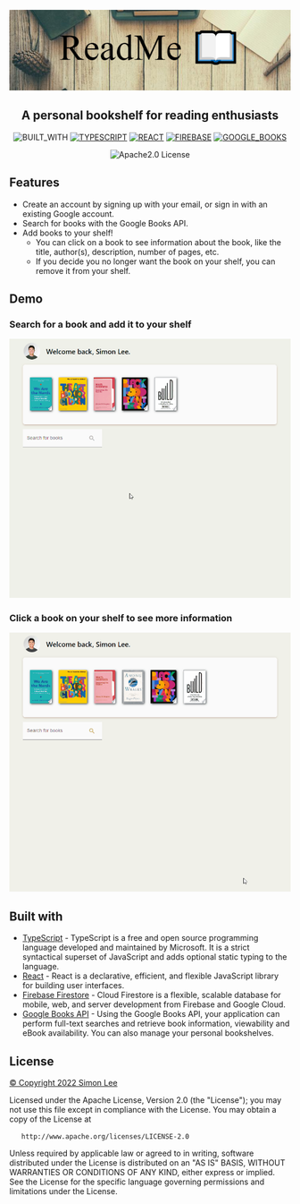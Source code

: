 
![Banner](https://raw.githubusercontent.com/LeeSimonH/ReadMe/main/src/assets/images/Banner.png)

<h2 align="center">A personal bookshelf for reading enthusiasts</h2>

<div align="center"> 

![BUILT_WITH](https://img.shields.io/badge/BUILT_WITH-023047?&style=for-the-badge)
[![TYPESCRIPT](https://img.shields.io/badge/TYPESCRIPT-3178c6?logo=typescript&style=for-the-badge&logoColor=ffffff)](https://www.typescriptlang.org/)
[![REACT](https://img.shields.io/badge/REACT-61DBFB?logo=react&logoColor=000000&style=for-the-badge)](https://reactjs.org/)
[![FIREBASE](https://img.shields.io/badge/FIREBASE|FIRESTORE-ffa000?logo=firebase&logoColor=ffffff&style=for-the-badge)](https://firebase.google.com/)
[![GOOGLE_BOOKS](https://img.shields.io/badge/GOOGLE_BOOKS-DB3236?logo=google&logoColor=ffffff&style=for-the-badge)](https://books.google.com/)

![Apache2.0 License](https://img.shields.io/github/license/LeeSimonH/ReadMe?style=for-the-badge&labelColor=023047)

</div>

## Features

- Create an account by signing up with your email, or sign in with an existing Google account.
- Search for books with the Google Books API.
- Add books to your shelf!
  - You can click on a book to see information about the book, like the title, author(s), description, number of pages, etc. 
  - If you decide you no longer want the book on your shelf, you can remove it from your shelf.

## Demo

### Search for a book and add it to your shelf

![](https://github.com/LeeSimonH/ReadMe/blob/main/src/search_demo.gif)

### Click a book on your shelf to see more information

![](https://github.com/LeeSimonH/ReadMe/blob/main/src/modal_demo.gif)

## Built with

- [TypeScript](https://www.typescriptlang.org/) - TypeScript is a free and open source programming language developed and maintained by Microsoft. It is a strict syntactical superset of JavaScript and adds optional static typing to the language.
- [React](https://reactjs.org/) - React is a declarative, efficient, and flexible JavaScript library for building user interfaces. 
- [Firebase Firestore](https://firebase.google.com/docs/firestore) - Cloud Firestore is a flexible, scalable database for mobile, web, and server development from Firebase and Google Cloud.
- [Google Books API](https://developers.google.com/books) - Using the Google Books API, your application can perform full-text searches and retrieve book information, viewability and eBook availability. You can also manage your personal bookshelves.

## License

[© Copyright 2022 Simon Lee](https://github.com/LeeSimonH/ReadMe/blob/main/LICENSE)

   Licensed under the Apache License, Version 2.0 (the "License");
   you may not use this file except in compliance with the License.
   You may obtain a copy of the License at

       http://www.apache.org/licenses/LICENSE-2.0

   Unless required by applicable law or agreed to in writing, software
   distributed under the License is distributed on an "AS IS" BASIS,
   WITHOUT WARRANTIES OR CONDITIONS OF ANY KIND, either express or implied.
   See the License for the specific language governing permissions and
   limitations under the License.
